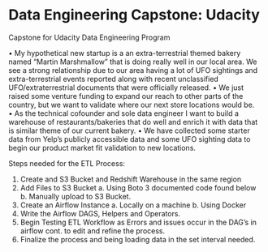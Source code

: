# Data Engineering Capstone: Udacity
Capstone for Udacity Data Engineering Program


•	My hypothetical new startup is a an extra-terrestrial themed bakery named “Martin Marshmallow” that is doing really well in our local area. We see a strong relationship due to our area having a lot of UFO sightings and extra-terrestrial events reported along with recent unclassified UFO/extraterrestrial documents that were officially released.
•	We just raised some venture funding to expand our reach to other parts of the country, but we want to validate where our next store locations would be.  
•	As the technical cofounder and sole data engineer I want to build a warehouse of restaurants/bakeries that do well and enrich it with data that is similar theme of our current bakery. 
•	We have collected some starter data from Yelp’s publicly accessible data and some UFO
 sighting data to begin our product market fit validation to new locations.


Steps needed for the ETL Process: 
1.	Create and S3 Bucket and Redshift Warehouse in the same region 
2.	Add Files to S3 Bucket 
a.	Using Boto 3 documented code found below 
b.	Manually upload to S3 Bucket. 
3.	Create an Airflow Instance
a.	Locally on a machine
b.	Using Docker
4.	Write the Airflow DAGS, Helpers and Operators.
5.	Begin Testing ETL Workflow as Errors and issues occur in the DAG’s in airflow cont. to edit and refine the process. 
6.	Finalize the process and being loading data in the set interval needed. 
